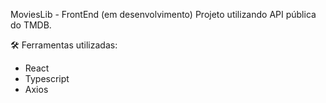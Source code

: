 MoviesLib - FrontEnd (em desenvolvimento)
Projeto utilizando API pública do TMDB.

🛠 Ferramentas utilizadas:
- React
- Typescript
- Axios
